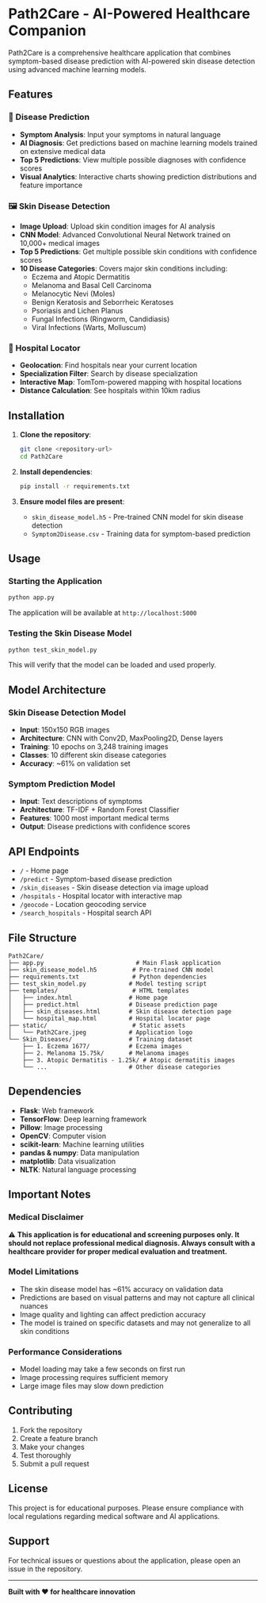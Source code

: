 # Path2Care - AI-Powered Healthcare Companion

Path2Care is a comprehensive healthcare application that combines symptom-based disease prediction with AI-powered skin disease detection using advanced machine learning models.

## Features

### 🏥 Disease Prediction
- **Symptom Analysis**: Input your symptoms in natural language
- **AI Diagnosis**: Get predictions based on machine learning models trained on extensive medical data
- **Top 5 Predictions**: View multiple possible diagnoses with confidence scores
- **Visual Analytics**: Interactive charts showing prediction distributions and feature importance

### 🖼️ Skin Disease Detection
- **Image Upload**: Upload skin condition images for AI analysis
- **CNN Model**: Advanced Convolutional Neural Network trained on 10,000+ medical images
- **Top 5 Predictions**: Get multiple possible skin conditions with confidence scores
- **10 Disease Categories**: Covers major skin conditions including:
  - Eczema and Atopic Dermatitis
  - Melanoma and Basal Cell Carcinoma
  - Melanocytic Nevi (Moles)
  - Benign Keratosis and Seborrheic Keratoses
  - Psoriasis and Lichen Planus
  - Fungal Infections (Ringworm, Candidiasis)
  - Viral Infections (Warts, Molluscum)

### 🏥 Hospital Locator
- **Geolocation**: Find hospitals near your current location
- **Specialization Filter**: Search by disease specialization
- **Interactive Map**: TomTom-powered mapping with hospital locations
- **Distance Calculation**: See hospitals within 10km radius

## Installation

1. **Clone the repository**:
   ```bash
   git clone <repository-url>
   cd Path2Care
   ```

2. **Install dependencies**:
   ```bash
   pip install -r requirements.txt
   ```

3. **Ensure model files are present**:
   - `skin_disease_model.h5` - Pre-trained CNN model for skin disease detection
   - `Symptom2Disease.csv` - Training data for symptom-based prediction

## Usage

### Starting the Application
```bash
python app.py
```

The application will be available at `http://localhost:5000`

### Testing the Skin Disease Model
```bash
python test_skin_model.py
```

This will verify that the model can be loaded and used properly.

## Model Architecture

### Skin Disease Detection Model
- **Input**: 150x150 RGB images
- **Architecture**: CNN with Conv2D, MaxPooling2D, Dense layers
- **Training**: 10 epochs on 3,248 training images
- **Classes**: 10 different skin disease categories
- **Accuracy**: ~61% on validation set

### Symptom Prediction Model
- **Input**: Text descriptions of symptoms
- **Architecture**: TF-IDF + Random Forest Classifier
- **Features**: 1000 most important medical terms
- **Output**: Disease predictions with confidence scores

## API Endpoints

- `/` - Home page
- `/predict` - Symptom-based disease prediction
- `/skin_diseases` - Skin disease detection via image upload
- `/hospitals` - Hospital locator with interactive map
- `/geocode` - Location geocoding service
- `/search_hospitals` - Hospital search API

## File Structure

```
Path2Care/
├── app.py                          # Main Flask application
├── skin_disease_model.h5          # Pre-trained CNN model
├── requirements.txt               # Python dependencies
├── test_skin_model.py            # Model testing script
├── templates/                     # HTML templates
│   ├── index.html                # Home page
│   ├── predict.html              # Disease prediction page
│   ├── skin_diseases.html        # Skin disease detection page
│   └── hospital_map.html         # Hospital locator page
├── static/                        # Static assets
│   └── Path2Care.jpeg            # Application logo
└── Skin_Diseases/                # Training dataset
    ├── 1. Eczema 1677/           # Eczema images
    ├── 2. Melanoma 15.75k/       # Melanoma images
    ├── 3. Atopic Dermatitis - 1.25k/ # Atopic dermatitis images
    └── ...                       # Other disease categories
```

## Dependencies

- **Flask**: Web framework
- **TensorFlow**: Deep learning framework
- **Pillow**: Image processing
- **OpenCV**: Computer vision
- **scikit-learn**: Machine learning utilities
- **pandas & numpy**: Data manipulation
- **matplotlib**: Data visualization
- **NLTK**: Natural language processing

## Important Notes

### Medical Disclaimer
⚠️ **This application is for educational and screening purposes only. It should not replace professional medical diagnosis. Always consult with a healthcare provider for proper medical evaluation and treatment.**

### Model Limitations
- The skin disease model has ~61% accuracy on validation data
- Predictions are based on visual patterns and may not capture all clinical nuances
- Image quality and lighting can affect prediction accuracy
- The model is trained on specific datasets and may not generalize to all skin conditions

### Performance Considerations
- Model loading may take a few seconds on first run
- Image processing requires sufficient memory
- Large image files may slow down prediction

## Contributing

1. Fork the repository
2. Create a feature branch
3. Make your changes
4. Test thoroughly
5. Submit a pull request

## License

This project is for educational purposes. Please ensure compliance with local regulations regarding medical software and AI applications.

## Support

For technical issues or questions about the application, please open an issue in the repository.

---

**Built with ❤️ for healthcare innovation**
